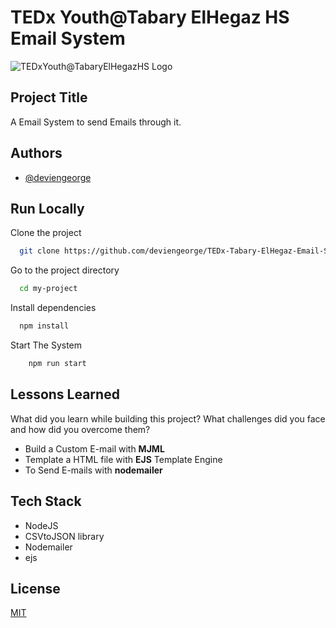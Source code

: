 # TEDx Youth@Tabary ElHegaz HS Email System

![TEDxYouth@TabaryElHegazHS Logo](https://siasky.net/jAB0axJs_c6dfoSpUL1B8mbvw_m82FuJ2BPJ97ev0Cv6-Q)

## Project Title

A Email System to send Emails through it.

## Authors

- [@deviengeorge](https://www.github.com/deviengeorge)

## Run Locally

Clone the project

```bash
  git clone https://github.com/deviengeorge/TEDx-Tabary-ElHegaz-Email-System
```

Go to the project directory

```bash
  cd my-project
```

Install dependencies

```bash
  npm install
```

Start The System

```bash
    npm run start
```

## Lessons Learned

What did you learn while building this project? What challenges did you face and how did you overcome them?

- Build a Custom E-mail with **MJML**
- Template a HTML file with **EJS** Template Engine
- To Send E-mails with **nodemailer**

## Tech Stack

- NodeJS
- CSVtoJSON library
- Nodemailer
- ejs

## License

[MIT](https://choosealicense.com/licenses/mit/)
